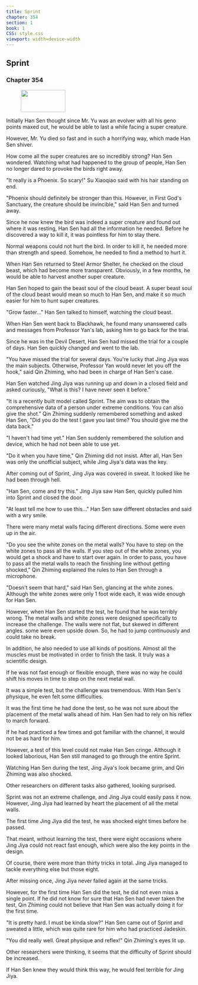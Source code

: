 ```yaml
---
title: Sprint
chapter: 354
section: 1
book: 1
CSS: style.css
viewport: width=device-width
---
```


## Sprint

### Chapter 354

<figure>
	<img src="../Images/gem.gif" alt="" id="gem" width="120" height="60" />
</figure>

Initially Han Sen thought since Mr. Yu was an evolver with all his geno points maxed out, he would be able to last a while facing a super creature.

However, Mr. Yu died so fast and in such a horrifying way, which made Han Sen shiver.

How come all the super creatures are so incredibly strong? Han Sen wondered. Watching what had happened to the group of people, Han Sen no longer dared to provoke the birds right away.

"It really is a Phoenix. So scary!" Su Xiaoqiao said with his hair standing on end.

"Phoenix should definitely be stronger than this. However, in First God's Sanctuary, the creature should be invincible," said Han Sen and turned away.

Since he now knew the bird was indeed a super creature and found out where it was resting, Han Sen had all the information he needed. Before he discovered a way to kill it, it was pointless for him to stay there.

Normal weapons could not hurt the bird. In order to kill it, he needed more than strength and speed. Somehow, he needed to find a method to hurt it.

When Han Sen returned to Steel Armor Shelter, he checked on the cloud beast, which had become more transparent. Obviously, in a few months, he would be able to harvest another super creature.

Han Sen hoped to gain the beast soul of the cloud beast. A super beast soul of the cloud beast would mean so much to Han Sen, and make it so much easier for him to hunt super creatures.

"Grow faster…" Han Sen talked to himself, watching the cloud beast.

When Han Sen went back to Blackhawk, he found many unanswered calls and messages from Professor Yan's lab, asking him to go back for the trial.

Since he was in the Devil Desert, Han Sen had missed the trial for a couple of days. Han Sen quickly changed and went to the lab.

"You have missed the trial for several days. You're lucky that Jing Jiya was the main subjects. Otherwise, Professor Yan would never let you off the hook," said Qin Zhiming, who had been in charge of Han Sen's case.

Han Sen watched Jing Jiya was running up and down in a closed field and asked curiously, "What is this? I have never seen it before."

"It is a recently built model called Sprint. The aim was to obtain the comprehensive data of a person under extreme conditions. You can also give the shot." Qin Zhiming suddenly remembered something and asked Han Sen, "Did you do the test I gave you last time? You should give me the data back."

"I haven't had time yet." Han Sen suddenly remembered the solution and device, which he had not been able to use yet.

"Do it when you have time," Qin Zhiming did not insist. After all, Han Sen was only the unofficial subject, while Jing Jiya's data was the key.

After coming out of Sprint, Jing Jiya was covered in sweat. It looked like he had been through hell.

"Han Sen, come and try this." Jing Jiya saw Han Sen, quickly pulled him into Sprint and closed the door.

"At least tell me how to use this…" Han Sen saw different obstacles and said with a wry smile.

There were many metal walls facing different directions. Some were even up in the air.

"Do you see the white zones on the metal walls? You have to step on the white zones to pass all the walls. If you step out of the white zones, you would get a shock and have to start over again. In order to pass, you have to pass all the metal walls to reach the finishing line without getting shocked," Qin Zhiming explained the rules to Han Sen through a microphone.

"Doesn't seem that hard," said Han Sen, glancing at the white zones. Although the white zones were only 1 foot wide each, it was wide enough for Han Sen.

However, when Han Sen started the test, he found that he was terribly wrong. The metal walls and white zones were designed specifically to increase the challenge. The walls were not flat, but skewed in different angles. some were even upside down. So, he had to jump continuously and could take no break.

In addition, he also needed to use all kinds of positions. Almost all the muscles must be motivated in order to finish the task. It truly was a scientific design.

If he was not fast enough or flexible enough, there was no way he could shift his moves in time to step on the next metal wall.

It was a simple test, but the challenge was tremendous. With Han Sen's physique, he even felt some difficulties.

It was the first time he had done the test, so he was not sure about the placement of the metal walls ahead of him. Han Sen had to rely on his reflex to march forward.

If he had practiced a few times and got familiar with the channel, it would not be as hard for him.

However, a test of this level could not make Han Sen cringe. Although it looked laborious, Han Sen still managed to go through the entire Sprint.

Watching Han Sen during the test, Jing Jiya's look became grim, and Qin Zhiming was also shocked.

Other researchers on different tasks also gathered, looking surprised.

Sprint was not an extreme challenge, and Jing Jiya could easily pass it now. However, Jing Jiya had learned by heart the placement of all the metal walls.

The first time Jing Jiya did the test, he was shocked eight times before he passed.

That meant, without learning the test, there were eight occasions where Jing Jiya could not react fast enough, which were also the key points in the design.

Of course, there were more than thirty tricks in total. Jing Jiya managed to tackle everything else but those eight.

After missing once, Jing Jiya never failed again at the same tricks.

However, for the first time Han Sen did the test, he did not even miss a single point. If he did not know for sure that Han Sen had never taken the test, Qin Zhiming could not believe that Han Sen was actually doing it for the first time.

"It is pretty hard. I must be kinda slow?" Han Sen came out of Sprint and sweated a little, which was quite rare for him who had practiced Jadeskin.

"You did really well. Great physique and reflex!" Qin Zhiming's eyes lit up.

Other researchers were thinking, it seems that the difficulty of Sprint should be increased.

If Han Sen knew they would think this way, he would feel terrible for Jing Jiya.